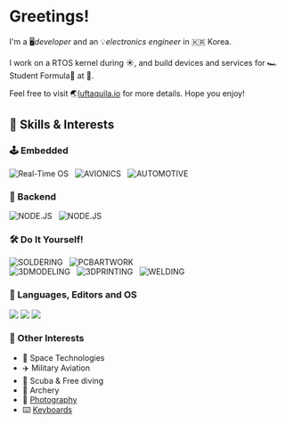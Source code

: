 # Greetings!

I'm a 🖥️*developer* and an 💡*electronics engineer* in 🇰🇷 Korea.

I work on a RTOS kernel during ☀️, and build devices and services for 🏎️Student Formula🏁 at 🌙.

Feel free to visit 🌏[luftaquila.io](https://luftaquila.io) for more details. Hope you enjoy!

## 🔭 Skills & Interests

### 🕹️ Embedded

![Real-Time OS](https://img.shields.io/badge/Real--Time%20OS-556472?style=for-the-badge&logo=ntfy&logoColor=white)
&nbsp;
![AVIONICS](https://img.shields.io/badge/AVIONICS-FFF000?style=for-the-badge&logo=rocket&logoColor=black)
&nbsp;
![AUTOMOTIVE](https://img.shields.io/badge/AUTOMOTIVE-E60012?style=for-the-badge&logo=androidauto&logoColor=white)

### 📡 Backend

![NODE.JS](https://img.shields.io/badge/Node.js-339933?style=for-the-badge&logo=nodedotjs&logoColor=white)
&nbsp;
![NODE.JS](https://img.shields.io/badge/docker-2496ED?style=for-the-badge&logo=docker&logoColor=white)

### 🛠️ Do It Yourself!

![SOLDERING](https://img.shields.io/badge/SOLDERING-556472?style=for-the-badge&logo=qmk&logoColor=white)
&nbsp;
![PCBARTWORK](https://img.shields.io/badge/PCB%20ARTWORK-006600?style=for-the-badge&logo=multisim&logoColor=white)
<br>
![3DMODELING](https://img.shields.io/badge/3D%20MODELING-E7352C?style=for-the-badge&logo=Blueprint&logoColor=white)
&nbsp;
![3DPRINTING](https://img.shields.io/badge/3D%20PRINTING-00AE42?style=for-the-badge&logo=bambulab&logoColor=white)
&nbsp;
![WELDING](https://img.shields.io/badge/TIG%20WELDING-324FFF?style=for-the-badge&logo=Lit&logoColor=white)

### 📖 Languages, Editors and OS

<img src="https://github-readme-stats-git-master-luftaquilas-projects.vercel.app/api/wakatime?username=luftaquila&layout=compact&theme=react&hide_title=true&custom_title=Languages%20by%20working%20time&langs_count=8&hide=html,other,cmake,css,git,java,json,arduino,vim%20script,yaml,autohotkey,restructuredtext,text,makefile">

<img src="https://github-readme-stats-git-master-luftaquilas-projects.vercel.app/api/wakatime?username=luftaquila&layout=compact&theme=react&hide_title=true&langs_count=4&graph=editor">

<img src="https://github-readme-stats-git-master-luftaquilas-projects.vercel.app/api/wakatime?username=luftaquila&layout=compact&theme=react&hide_title=true&langs_count=4&graph=os">

### 🌠 Other Interests

* 🚀 Space Technologies
* ✈️ Military Aviation
* 🌊 Scuba & Free diving
* 🏹 Archery
* 📸 [Photography](https://luftaquila.io/photos/)
* ⌨️ [Keyboards](https://luftaquila.io/keyboard/)

